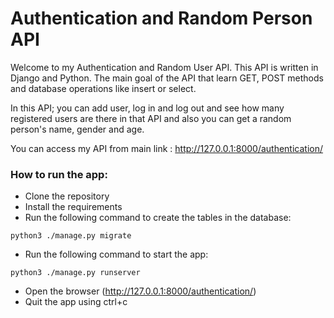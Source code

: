 # Authentication and Random Person API

Welcome to my Authentication and Random User API. This API is written in Django and Python.
The main goal of the API that learn GET, POST methods and database operations like insert or select.

In this API; you can add user, log in and log out and see how many registered users are there in that API and also
you can get a random person's name, gender and age.

You can access my API from main link : http://127.0.0.1:8000/authentication/

### How to run the app:
- Clone the repository
- Install the requirements
- Run the following command to create the tables in the database:

`python3 ./manage.py migrate`

- Run the following command to start the app:

`python3 ./manage.py runserver`

- Open the browser (http://127.0.0.1:8000/authentication/)
- Quit the app using ctrl+c
